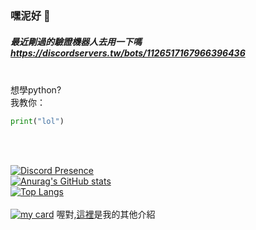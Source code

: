 ### 嘿泥好 👋

##### 最近剛過的驗證機器人去用一下嗎</br>https://discordservers.tw/bots/1126517167966396436</br></br>
想學python?</br>
我教你：</br>
```py
print("lol")
```
</br></br>

[![Discord Presence](https://lanyard.cnrad.dev/api/851062442330816522)](https://discord.com/users/851062442330816522)</br>
[![Anurag's GitHub stats](https://github-readme-stats.vercel.app/api?username=hanshans135&theme=dark)](https://github.com/hanshans135)<br>
[![Top Langs](https://github-readme-stats.vercel.app/api/top-langs/?username=hanshans135&layout=compact)](https://github.com/hanshans135)<br><br>
[![my card](https://mycard.lol/static/img/851062442330816522.png)](https://mycard.lol)
喔對,[這裡](https://hans0805.me)是我的其他介紹
